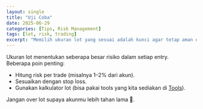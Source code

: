 ```yaml
---
layout: single
title: "Uji Coba"
date: 2025-06-29
categories: [Tips, Risk Management]
tags: [lot, risk, trading]
excerpt: "Memilih ukuran lot yang sesuai adalah kunci agar tetap aman dalam jangka panjang. Yuk pelajari caranya!"
---
```


Ukuran lot menentukan seberapa besar risiko dalam setiap entry.  
Beberapa poin penting:

- Hitung risk per trade (misalnya 1–2% dari akun).
- Sesuaikan dengan stop loss.
- Gunakan kalkulator lot (bisa pakai tools yang kita sediakan di [Tools](../tools/)).

Jangan over lot supaya akunmu lebih tahan lama 🚀.
